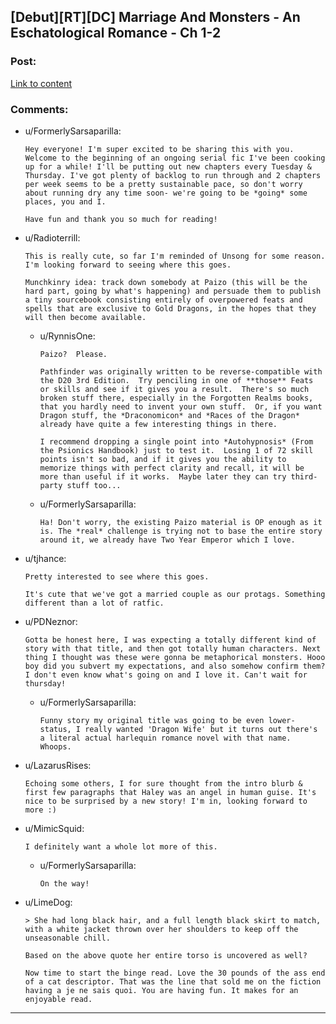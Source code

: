 ## [Debut][RT][DC] Marriage And Monsters - An Eschatological Romance - Ch 1-2

### Post:

[Link to content](https://archiveofourown.org/works/18738010/chapters/44446768)

### Comments:

- u/FormerlySarsaparilla:
  ```
  Hey everyone! I'm super excited to be sharing this with you. Welcome to the beginning of an ongoing serial fic I've been cooking up for a while! I'll be putting out new chapters every Tuesday & Thursday. I've got plenty of backlog to run through and 2 chapters per week seems to be a pretty sustainable pace, so don't worry about running dry any time soon- we're going to be *going* some places, you and I.

  Have fun and thank you so much for reading!
  ```

- u/Radioterrill:
  ```
  This is really cute, so far I'm reminded of Unsong for some reason. I'm looking forward to seeing where this goes.

  Munchkinry idea: track down somebody at Paizo (this will be the hard part, going by what's happening) and persuade them to publish a tiny sourcebook consisting entirely of overpowered feats and spells that are exclusive to Gold Dragons, in the hopes that they will then become available.
  ```

  - u/RynnisOne:
    ```
    Paizo?  Please.

    Pathfinder was originally written to be reverse-compatible with the D20 3rd Edition.  Try penciling in one of **those** Feats or skills and see if it gives you a result.  There's so much broken stuff there, especially in the Forgotten Realms books, that you hardly need to invent your own stuff.  Or, if you want Dragon stuff, the *Draconomicon* and *Races of the Dragon* already have quite a few interesting things in there.

    I recommend dropping a single point into *Autohypnosis* (From the Psionics Handbook) just to test it.  Losing 1 of 72 skill points isn't so bad, and if it gives you the ability to memorize things with perfect clarity and recall, it will be more than useful if it works.  Maybe later they can try third-party stuff too...
    ```

  - u/FormerlySarsaparilla:
    ```
    Ha! Don't worry, the existing Paizo material is OP enough as it is. The *real* challenge is trying not to base the entire story around it, we already have Two Year Emperor which I love.
    ```

- u/tjhance:
  ```
  Pretty interested to see where this goes.

  It's cute that we've got a married couple as our protags. Something different than a lot of ratfic.
  ```

- u/PDNeznor:
  ```
  Gotta be honest here, I was expecting a totally different kind of story with that title, and then got totally human characters. Next thing I thought was these were gonna be metaphorical monsters. Hooo boy did you subvert my expectations, and also somehow confirm them? I don't even know what's going on and I love it. Can't wait for thursday!
  ```

  - u/FormerlySarsaparilla:
    ```
    Funny story my original title was going to be even lower-status, I really wanted 'Dragon Wife' but it turns out there's a literal actual harlequin romance novel with that name. Whoops.
    ```

- u/LazarusRises:
  ```
  Echoing some others, I for sure thought from the intro blurb & first few paragraphs that Haley was an angel in human guise. It's nice to be surprised by a new story! I'm in, looking forward to more :)
  ```

- u/MimicSquid:
  ```
  I definitely want a whole lot more of this.
  ```

  - u/FormerlySarsaparilla:
    ```
    On the way!
    ```

- u/LimeDog:
  ```
  > She had long black hair, and a full length black skirt to match, with a white jacket thrown over her shoulders to keep off the unseasonable chill.

  Based on the above quote her entire torso is uncovered as well?

  Now time to start the binge read. Love the 30 pounds of the ass end of a cat descriptor. That was the line that sold me on the fiction having a je ne sais quoi. You are having fun. It makes for an enjoyable read.
  ```

---

